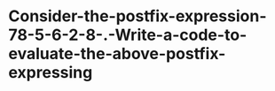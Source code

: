 # Consider-the-postfix-expression-78-5-6-2-8-.-Write-a-code-to-evaluate-the-above-postfix-expressing